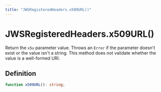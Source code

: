 ```yaml
---
title: "JWSRegisteredHeaders.x509URL()"
---
```


# JWSRegisteredHeaders.x509URL()

Return the `x5u` parameter value. Throws an `Error` if the parameter doesn't exist or the value isn't a string. This method does not validate whether the value is a well-formed URI.

## Definition

```ts
function x509URL(): string;
```
